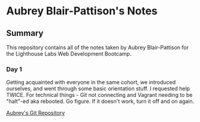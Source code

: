 # Aubrey Blair-Pattison's Notes

## Summary 

This repository contains all of the notes taken by Aubrey Blair-Pattison for the Lighthouse Labs Web Development Bootcamp.

### Day 1
Getting acquainted with everyone in the same cohort, we introduced ourselves, and went through some basic orientation stuff. I requested help TWICE. For technical things - Git not connecting and Vagrant needing to be "halt"-ed aka rebooted. Go figure. If it doesn't work, turn it off and on again. 

[Aubrey's Git Repository](https://github.com/TheMagicalAubster/lighthouse-web-notes/blob/master/README.md)